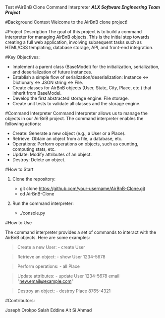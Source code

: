 Test #AirBnB Clone Command Interpreter
***ALX Software Engineering Team Project***

#Background Context
Welcome to the AirBnB clone project!

#Project Description
The goal of this project is to build a command interpreter for managing AirBnB objects. This is the initial step towards creating a full web application, involving subsequent tasks such as HTML/CSS templating, database storage, API, and front-end integration.

#Key Objectives:
- Implement a parent class (BaseModel) for the initialization, serialization, and deserialization of future instances.
- Establish a simple flow of serialization/deserialization: Instance <-> Dictionary <-> JSON string <-> File.
- Create classes for AirBnB objects (User, State, City, Place, etc.) that inherit from BaseModel.
- Develop the first abstracted storage engine: File storage.
- Create unit tests to validate all classes and the storage engine.

#Command Interpreter
Command Interpreter allows us to manage the objects in our AirBnB project. The command interpreter enables the following actions:

- Create: Generate a new object (e.g., a User or a Place).
- Retrieve: Obtain an object from a file, a database, etc.
- Operations: Perform operations on objects, such as counting, computing stats, etc.
- Update: Modify attributes of an object.
- Destroy: Delete an object.

#How to Start

1. Clone the repository: 
	- git clone https://github.com/your-username/AirBnB-Clone.git
	- cd AirBnB-Clone

2. Run the command interpreter:
	- ./console.py

#How to Use

The command interpreter provides a set of commands to interact with the AirBnB objects. Here are some examples:

> Create a new User:
	- create User

> Retrieve an object:
	- show User 1234-5678

> Perform operations:
	- all Place

> Update attributes:
	- update User 1234-5678 email "new.email@example.com"

> Destroy an object:
	- destroy Place 8765-4321

#Contributors:

Joseph Orokpo
Salah Eddine Ait Si Ahmad
